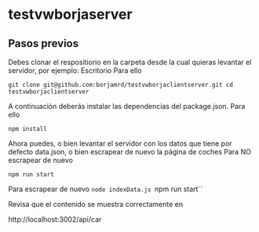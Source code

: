 # testvwborjaserver

<h2>Pasos previos</h2>

Debes clonar el respositiorio en la carpeta desde la cual quieras levantar el servidor, por ejemplo: Escritorio
Para ello

`git clone git@github.com:borjamrd/testvwborjaclientserver.git
cd testvwborjaclientserver`

A continuación deberás instalar las dependencias del package.json. Para ello

`npm install`

Ahora puedes, o bien levantar el servidor con los datos que tiene por defecto data.json, o bien escrapear de nuevo la página de coches
Para NO escrapear de nuevo

`npm run start`

Para escrapear de nuevo
`node indexData.js
`npm run start``


Revisa que el contenido se muestra correctamente en 

http://localhost:3002/api/car


